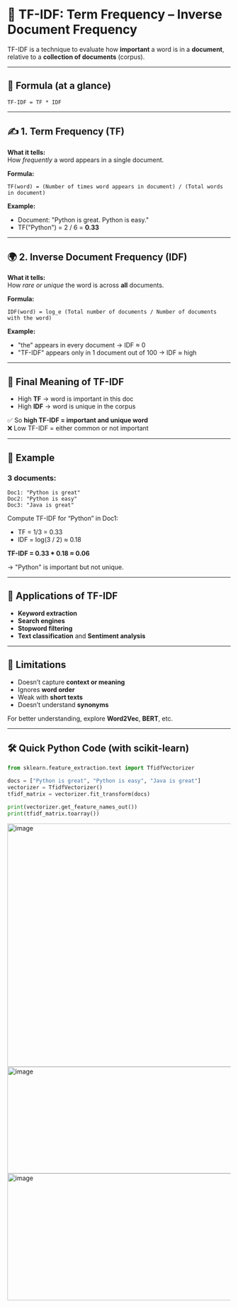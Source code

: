 
# 🧠 TF-IDF: Term Frequency – Inverse Document Frequency

TF-IDF is a technique to evaluate how **important** a word is in a **document**, relative to a **collection of documents** (corpus).

---

## 🧩 Formula (at a glance)

```
TF-IDF = TF * IDF
```

---

## ✍️ 1. Term Frequency (TF)
**What it tells:**  
How *frequently* a word appears in a single document.

**Formula:**

```
TF(word) = (Number of times word appears in document) / (Total words in document)
```

**Example:**

- Document: "Python is great. Python is easy."  
- TF("Python") = 2 / 6 = **0.33**

---

## 🌍 2. Inverse Document Frequency (IDF)
**What it tells:**  
How *rare or unique* the word is across **all** documents.

**Formula:**

```
IDF(word) = log_e (Total number of documents / Number of documents with the word)
```

**Example:**

- "the" appears in every document → IDF ≈ 0  
- "TF-IDF" appears only in 1 document out of 100 → IDF ≈ high

---

## 📌 Final Meaning of TF-IDF

- High **TF** → word is important in this doc  
- High **IDF** → word is unique in the corpus  

✅ So **high TF-IDF = important and unique word**  
❌ Low TF-IDF = either common or not important

---

## 🧪 Example

### 3 documents:

```
Doc1: "Python is great"
Doc2: "Python is easy"
Doc3: "Java is great"
```

Compute TF-IDF for “Python” in Doc1:

- TF = 1/3 = 0.33  
- IDF = log(3 / 2) ≈ 0.18  

**TF-IDF = 0.33 * 0.18 ≈ 0.06**

→ "Python" is important but not unique.

---

## 🎯 Applications of TF-IDF

- **Keyword extraction**
- **Search engines**
- **Stopword filtering**
- **Text classification** and **Sentiment analysis**

---

## 🚫 Limitations

- Doesn’t capture **context or meaning**
- Ignores **word order**
- Weak with **short texts**
- Doesn’t understand **synonyms**

For better understanding, explore **Word2Vec**, **BERT**, etc.

---

## 🛠️ Quick Python Code (with scikit-learn)

```python
from sklearn.feature_extraction.text import TfidfVectorizer

docs = ["Python is great", "Python is easy", "Java is great"]
vectorizer = TfidfVectorizer()
tfidf_matrix = vectorizer.fit_transform(docs)

print(vectorizer.get_feature_names_out())
print(tfidf_matrix.toarray())
```


<img width="1183" height="548" alt="image" src="https://github.com/user-attachments/assets/a21ba76b-0483-4444-92b3-d3825f5c4902" />

<img width="1121" height="240" alt="image" src="https://github.com/user-attachments/assets/4f776b5d-cc12-4b2c-bae0-556187579fe2" />


<img width="1153" height="286" alt="image" src="https://github.com/user-attachments/assets/8d9d8c51-e877-4aaa-9a7c-f2730d24d67b" />




